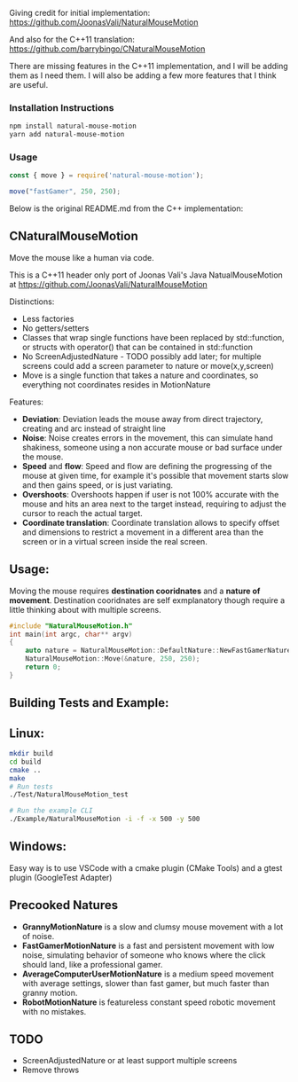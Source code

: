 Giving credit for initial implementation:
https://github.com/JoonasVali/NaturalMouseMotion

And also for the C++11 translation:
https://github.com/barrybingo/CNaturalMouseMotion

There are missing features in the C++11 implementation, and I will be adding them as I need them. I will also be adding a few more features that I think are useful.


### Installation Instructions ###
```bash
npm install natural-mouse-motion
yarn add natural-mouse-motion
```
### Usage ###
```javascript
const { move } = require('natural-mouse-motion');

move("fastGamer", 250, 250);
```




Below is the original README.md from the C++ implementation:

## CNaturalMouseMotion ##

Move the mouse like a human via code.

This is a C++11 header only port of Joonas Vali's Java NatualMouseMotion at https://github.com/JoonasVali/NaturalMouseMotion

Distinctions:

* Less factories
* No getters/setters
* Classes that wrap single functions have been replaced by std::function, or structs with operator() that can be contained in std::function
* No ScreenAdjustedNature - TODO possibly add later; for multiple screens could add a screen parameter to nature or move(x,y,screen)
* Move is a single function that takes a nature and coordinates, so everything not coordinates resides in MotionNature

Features:

* **Deviation**: Deviation leads the mouse away from direct trajectory, creating and arc instead of straight line
* **Noise**: Noise creates errors in the movement, this can simulate hand shakiness, someone using a non accurate mouse or bad surface under the mouse.
* **Speed** and **flow**: Speed and flow are defining the progressing of the mouse at given time, for example it's possible that movement starts slow and then gains speed, or is just variating.
* **Overshoots**: Overshoots happen if user is not 100% accurate with the mouse and hits an area next to the target instead, requiring to adjust the cursor to reach the actual target.
* **Coordinate translation**: Coordinate translation allows to specify offset and dimensions to restrict a movement in a different area than the screen or in a virtual screen inside the real screen.

## Usage: ##

Moving the mouse requires **destination cooridnates** and a **nature of movement**.
Destination cooridnates are self exmplanatory though require a little thinking about with multiple screens.


```cpp
#include "NaturalMouseMotion.h"
int main(int argc, char** argv)
{
    auto nature = NaturalMouseMotion::DefaultNature::NewFastGamerNature();
    NaturalMouseMotion::Move(&nature, 250, 250);
    return 0;
}
```

## Building Tests and Example: ##

Linux:
------

```bash
mkdir build
cd build
cmake ..
make
# Run tests
./Test/NaturalMouseMotion_test

# Run the example CLI
./Example/NaturalMouseMotion -i -f -x 500 -y 500
```

Windows:
-------

Easy way is to use VSCode with a cmake plugin (CMake Tools) and a gtest plugin (GoogleTest Adapter)


## Precooked Natures ##

* **GrannyMotionNature** is a slow and clumsy mouse movement with a lot of noise.
* **FastGamerMotionNature** is a fast and persistent movement with low noise, simulating behavior of someone who knows where the click should land, like a professional gamer.
* **AverageComputerUserMotionNature** is a medium speed movement with average settings, slower than fast gamer, but much faster than granny motion.
* **RobotMotionNature** is featureless constant speed robotic movement with no mistakes.

## TODO ##

* ScreenAdjustedNature or at least support multiple screens
* Remove throws